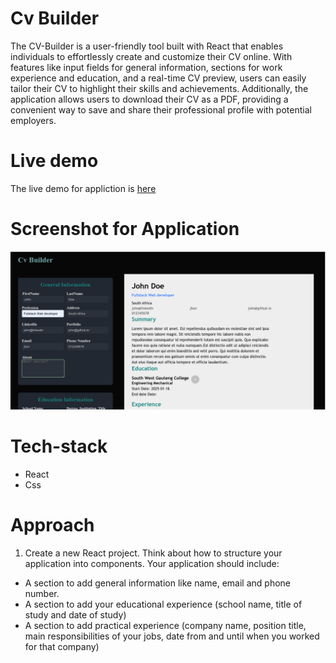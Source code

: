 # Cv Builder

The CV-Builder is a user-friendly tool built with React that enables individuals to effortlessly create and customize their CV online. With features like input fields for general information, sections for work experience and education, and a real-time CV preview, users can easily tailor their CV to highlight their skills and achievements. Additionally, the application allows users to download their CV as a PDF, providing a convenient way to save and share their professional profile with potential employers.

# Live demo

The live demo for appliction is [here](cv-builder-five-taupe.vercel.app)


# Screenshot for Application

![Alt text](cv-builder.png)

# Tech-stack

- React
- Css

# Approach

1. Create a new React project.
   Think about how to structure your application into components. Your application should include:

- A section to add general information like name, email and phone number.
- A section to add your educational experience (school name, title of study and date of study)
- A section to add practical experience (company name, position title, main responsibilities of your jobs, date from and until when you worked for that company)
